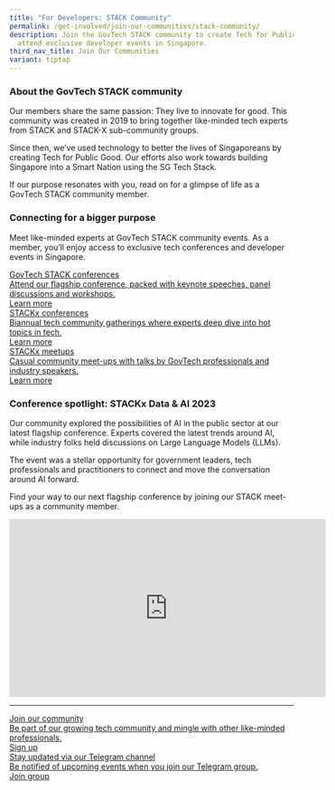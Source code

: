 ```yaml
---
title: "For Developers: STACK Community"
permalink: /get-involved/join-our-communities/stack-community/
description: Join the GovTech STACK community to create Tech for Public Good and
  attend exclusive developer events in Singapore.
third_nav_title: Join Our Communities
variant: tiptap
---
```

<h3>About the GovTech STACK community</h3>
<p>Our members share the same passion: They live to innovate for good. This
community was created in 2019 to bring together like-minded tech experts
from STACK and STACK-X sub-community groups.</p>
<p>Since then, we’ve used technology to better the lives of Singaporeans
by creating Tech for Public Good. Our efforts also work towards building
Singapore into a Smart Nation using the SG Tech Stack.</p>
<p>If our purpose resonates with you, read on for a glimpse of life as a
GovTech STACK community member.</p>
<h3>Connecting for a bigger purpose</h3>
<p>Meet like-minded experts at GovTech STACK community events. As a member,
you’ll enjoy access to exclusive tech conferences and developer events
in Singapore.</p>
<p></p>
<p></p>
<div class="isomer-card-grid"><a rel="noopener noreferrer nofollow" href="/" class="isomer-card"><div class="isomer-card-body"><div class="isomer-card-title">GovTech STACK conferences</div><div class="isomer-card-description">Attend our flagship conference, packed with keynote speeches, panel discussions and workshops.</div><div class="isomer-card-link">Learn more</div></div></a>
<a rel="noopener noreferrer nofollow" href="/" class="isomer-card">
<div class="isomer-card-body">
<div class="isomer-card-title">STACKx conferences</div>
<div class="isomer-card-description">Biannual tech community gatherings where experts deep dive into hot topics
in tech.</div>
<div class="isomer-card-link">Learn more</div>
</div>
</a><a rel="noopener noreferrer nofollow" href="/" class="isomer-card"><div class="isomer-card-body"><div class="isomer-card-title">STACKx meetups</div><div class="isomer-card-description">Casual community meet-ups with talks by GovTech professionals and industry speakers.</div><div class="isomer-card-link">Learn more</div></div></a>
</div>
<p></p>
<h3>Conference spotlight: STACKx Data &amp; AI 2023</h3>
<p>Our community explored the possibilities of AI in the public sector at
our latest flagship conference. Experts covered the latest trends around
AI, while industry folks held discussions on Large Language Models (LLMs).</p>
<p>The event was a stellar opportunity for government leaders, tech professionals
and practitioners to connect and move the conversation around AI forward.</p>
<p>Find your way to our next flagship conference by joining our STACK meet-ups
as a community member.</p>
<p></p>
<div class="iframe-wrapper">
<iframe height="315" width="560" allowfullscreen="true" frameborder="0" src="https://www.youtube.com/embed/5DGAIiUwMuU?si=vx4sW43nS01ysCQ6"></iframe>
</div>
<p></p>
<hr>
<p></p>
<div class="isomer-card-grid"><a rel="noopener noreferrer nofollow" href="https://www.meetup.com/stack-by-govtech-singapore/" class="isomer-card"><div class="isomer-card-body"><div class="isomer-card-title">Join our community</div><div class="isomer-card-description">Be part of our growing tech community and mingle with other like-minded professionals.</div><div class="isomer-card-link">Sign up</div></div></a>
<a rel="noopener noreferrer nofollow" href="https://go.gov.sg/stacktelegram" class="isomer-card">
<div class="isomer-card-body">
<div class="isomer-card-title">Stay updated via our Telegram channel</div>
<div class="isomer-card-description">Be notified of upcoming events when you join our Telegram group.</div>
<div class="isomer-card-link">Join group</div>
</div>
</a>
</div>
<p></p>